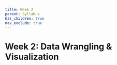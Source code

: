 ```yaml
---
title: Week 2
parent: Syllabus
has_children: true
nav_exclude: true
---
```


# Week 2: Data Wrangling & Visualization

<!-- ########################################################################### -->

<!-- ## Homework Assignment - Due Tuesday, Sept. 7 by 5pm

<details closed markdown="block">
  <summary>Details</summary>

Please complete the following and hand in through Brightspace:

+ Quiz: Whitlock & Schluter, Chapter 1
+ Exercise: R/RStudio Basics and Data Structures 

</details> -->

<!-- ########################################################################### -->

<!-- ########################################################################### -->

<!-- ## Class - Thursday, Sept. 9

<details closed markdown="block">
  <summary>Details</summary>

</details> -->

<!-- ########################################################################### -->

<!-- ########################################################################### -->

<!-- ## Recitation - Friday, Sept. 10

<details closed markdown="block">
  <summary>Details</summary>

</details> -->

<!-- ########################################################################### -->
